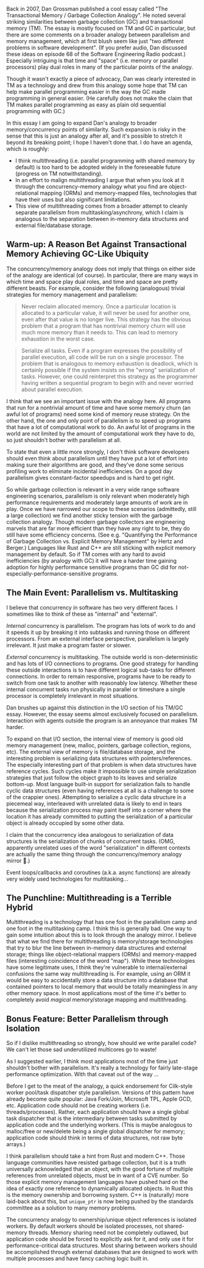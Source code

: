 Back in 2007, Dan Grossman published a cool essay called "The Transactional Memory / Garbage Collection Analogy".
He noted several striking similarities between garbage collection (GC) and transactional memory (TM).
The essay is mostly focused on TM and GC in particular, but there are some comments on a broader analogy between parallelism and memory management, which at first blush seem like just "two different problems in software development".
(If you prefer audio, Dan discussed these ideas on episode 68 of the Software Engineering Radio podcast.)
Especially intriguing is that time and "space" (i.e. memory or parallel processors) play dual roles in many of the particular points of the analogy.

Though it wasn't exactly a piece of advocacy, Dan was clearly interested in TM as a technology and drew from this analogy some hope that TM can help make parallel programming easier in the way the GC made programming in general easier.
(He carefully does not make the claim that TM makes parallel programming as easy as plain old sequential programming with GC.)

In this essay I am going to expand Dan's analogy to broader memory/concurrency points of similarity.
Such expansion is risky in the sense that this is just an analogy after all, and it's possible to stretch it beyond its breaking point; I hope I haven't done that.
I do have an agenda, which is roughly:

- I think multithreading (i.e. parallel programming with shared memory by default) is too hard to be adopted widely in the foreseeable future (progress on TM notwithstanding).
- In an effort to malign multithreading I argue that when you look at it through the concurrency-memory analogy what you find are object-relational mapping (ORMs) and memory-mapped files, technologies that have their uses but also significant limitations.
- This view of multithreading comes from a broader attempt to cleanly separate parallelism from multitasking/asynchrony, which I claim is analogous to the separation between in-memory data structures and external file/database storage.

## Warm-up: A Reason Bet Against Transactional Memory Achieving GC-Like Ubiquity

The concurrency/memory analogy does not imply that things on either side of the analogy are identical (of course).
In particular, there are many ways in which time and space play dual roles, and time and space are pretty different beasts.
For example, consider the following (analogous) trivial strategies for memory management and parallelism:

> Never reclaim allocated memory.
> Once a particular location is allocated to a particular value, it will never be used for another one, even after that value is no longer live.
> This strategy has the obvious problem that a program that has nontrivial memory churn will use much more memory than it needs to.
> This can lead to memory exhaustion in the worst case.

> Serialize all tasks.
> Even if a program expresses the possibility of parallel execution, all code will be run on a single processor.
> The problem that is analogous to memory exhaustion is deadlock, which is certainly possible if the system insists on the "wrong" serialization of tasks.
> However, one could reinterpret this strategy as the programmer having written a sequential program to begin with and never worried about parallel execution.

I think that we see an important issue with the analogy here.
All programs that run for a nontrivial amount of time and have some memory churn (an awful lot of programs) need some kind of memory reuse strategy.
On the other hand, the one and only point of parallelism is to speed up programs that have a lot of computational work to do.
An awful lot of programs in the world are not limited by the amount of computational work they have to do, so just shouldn't bother with parallelism at all.

To state that even a little more strongly, I don't think software developers should even think about parallelism until they have put a lot of effort into making sure their algorithms are good, and they've done some serious profiling work to eliminate incidental inefficiencies.
On a good day parallelism gives constant-factor speedups and is hard to get right.

So while garbage collection is relevant in a very wide range software engineering scenarios, parallelism is only relevant when moderately high performance requirements and moderately large amounts of work are in play.
Once we have narrowed our scope to these scenarios (admittedly, still a large collection) we find another sticky tension with the garbage collection analogy.
Though modern garbage collectors are engineering marvels that are far more efficient than they have any right to be, they do still have some efficiency concerns.
(See e.g. "Quantifying the Performance of Garbage Collection vs. Explicit Memory Management" by Hertz and Berger.)
Languages like Rust and C++ are still sticking with explicit memory management by default.
So if TM comes with any hard to avoid inefficiencies (by analogy with GC) it will have a harder time gaining adoption for highly performance sensitive programs than GC did for not-especially-performance-sensitive programs.

## The Main Event: Parallelism vs. Multitasking

I believe that concurrency in software has two very different faces.
I sometimes like to think of these as "internal" and "external".

_Internal_ concurrency is parallelism.
The program has lots of work to do and it speeds it up by breaking it into subtasks and running those on different processors.
From an external interface perspective, parallelism is largely irrelevant.
It just make a program faster or slower.

_External_ concurrency is multitasking.
The outside world is non-deterministic and has lots of I/O connections to programs.
One good strategy for handling these outside interactions is to have different logical sub-tasks for different connections.
In order to remain responsive, programs have to be ready to switch from one task to another with reasonably low latency.
Whether these internal concurrent tasks run physically in parallel or timeshare a single processor is completely irrelevant in most situations.

Dan brushes up against this distinction in the I/O section of his TM/GC essay.
However, the essay seems almost exclusively focused on parallelism.
Interaction with agents outside the program is an annoyance that makes TM harder.

To expand on that I/O section, the internal view of memory is good old memory management (new, malloc, pointers, garbage collection, regions, etc).
The external view of memory is file/database storage, and the interesting problem is serializing data structures with pointers/references.
The especially interesting part of that problem is when data structures have reference cycles.
Such cycles make it impossible to use simple serialization strategies that just follow the object graph to its leaves and serialize bottom-up.
Most language built-in support for serialization fails to handle cyclic data structures (even having references at all is a challenge to some of the crappier ones).
Attempting to serialize a cyclic data structure in a piecemeal way, interleaved with unrelated data is likely to end in tears because the serialization process may paint itself into a corner where the location it has already committed to putting the serialization of a particular object is already occupied by some other data.

I claim that the concurrency idea analogous to serialization of data structures is the serialization of chunks of concurrent tasks.
(OMG, apparently unrelated uses of the word "serialization" in different contexts are actually the same thing through the concurrency/memory analogy mirror 🤯.)

Event loops/callbacks and coroutines (a.k.a. async functions) are already very widely used technologies for multitasking...


## The Punchline: Multithreading is a Terrible Hybrid

Multithreading is a technology that has one foot in the parallelism camp and one foot in the multitasking camp.
I think this is generally bad.
One way to gain some intuition about this is to look through the analogy mirror.
I believe that what we find there for multithreading is memory/storage technologies that try to blur the line between in-memory data structures and external storage; things like object-relational mappers (ORMs) and memory-mapped files (interesting coincidence of the word "map").
While these technologies have some legitimate uses, I think they're vulnerable to internal/external confusions the same way multithreading is.
For example, using an ORM it would be easy to accidentally store a data structure into a database that contained pointers to local memory that would be totally meaningless in any other memory space.
In most applications most of the time it's better to completely avoid _magical_ memory/storage mapping and multithreading.

## Bonus Feature: Better Parallelism through Isolation

So if I dislike multithreading so strongly, how should we write parallel code?
We can't let those sad underutilized multicores go to waste!

As I suggested earlier, I think most applications most of the time just shouldn't bother with parallelism.
It's really a technology for fairly late-stage performance optimization.
With that caveat out of the way ...

Before I get to the meat of the analogy, a quick endorsement for Cilk-style worker pool/task dispatcher style parallelism.
Versions of this pattern have already become quite popular: Java Fork/Join, Microsoft TPL, Apple GCD, etc.
Application code should not be creating workers (i.e. threads/processes).
Rather, each application should have a single global task dispatcher that is the intermediary between tasks submitted by application code and the underlying workers.
(This is maybe analogous to malloc/free or new/delete being a single global dispatcher for memory; application code should think in terms of data structures, not raw byte arrays.)

I think parallelism should take a hint from Rust and modern C++.
Those language communities have resisted garbage collection, but it is a truth universally acknowledged that an object, with the good fortune of multiple references from unrelated objects, must be in want of a CVE number.
So those explicit memory management languages have pushed hard on the idea of exactly one reference to dynamically allocated objects.
In Rust this is the memory ownership and borrowing system.
C++ is (naturally) more laid-back about this, but <code>unique_ptr</code> is now being pushed by the standards committee as a solution to many memory problems.

The concurrency analogy to ownership/unique object references is isolated workers.
By default workers should be isolated processes, not shared-memory threads.
Memory sharing need not be completely outlawed, but application code should be forced to explicitly ask for it, and only use it for performance-critical data structures.
Most sharing between workers should be accomplished through external databases that are designed to work with multiple processes and have fancy caching logic built in.